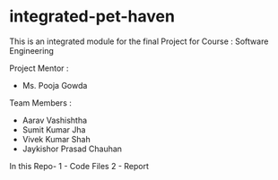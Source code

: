 # integrated-pet-haven
This is an integrated module for the final Project for Course : Software Engineering


Project Mentor :  
- Ms. Pooja Gowda


Team Members :
- Aarav Vashishtha
- Sumit Kumar Jha
- Vivek Kumar Shah
- Jaykishor Prasad Chauhan


In this Repo-
1 - Code Files
2 - Report

